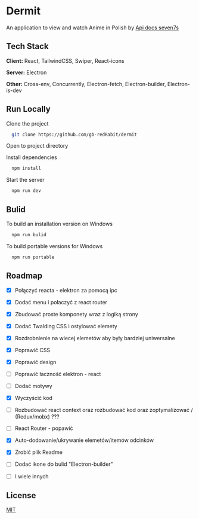 
# Dermit

An application to view and watch Anime in Polish by [Api docs seven7s](https://docs.seven7s.top/)


## Tech Stack

**Client:** React, TailwindCSS, Swiper, React-icons

**Server:** Electron

**Other:** Cross-env, Concurrently, Electron-fetch, Electron-builder, Electron-is-dev


## Run Locally

Clone the project

```bash
  git clone https://github.com/gb-redRabit/dermit
```

Open to project directory

Install dependencies

```bash
  npm install
```

Start the server

```bash
  npm run dev
```


## Bulid

To build an installation version on Windows

```bash
  npm run bulid
```
To build portable versions for Windows

```bash
  npm run portable
```
## Roadmap

- [x]  Połączyć reacta - elektron za pomocą ipc
- [x]  Dodać menu i połaczyć z react router
- [x]  Zbudować proste komponety wraz z logiką strony  
- [x]  Dodać Twalding CSS i ostylować elemety 
- [x]  Rozdrobnienie na wiecej elemetów aby były bardziej uniwersalne  
- [x]  Poprawić CSS
- [x]  Poprawić design
- [ ]  Poprawić łaczność elektron - react
- [ ]  Dodać motywy
- [x]  Wyczyścić kod 
- [ ]  Rozbudować react context oraz rozbudować kod oraz zoptymalizować  / (Redux/mobx) ???
- [ ]  React Router - popawić 
- [x]  Auto-dodowanie/ukrywanie elemetów/itemów odcinków
- [x]  Zrobić plik Readme
- [ ]  Dodać ikone do bulid "Electron-builder"
- [ ]  I wiele innych


## License

[MIT](https://choosealicense.com/licenses/mit/)

